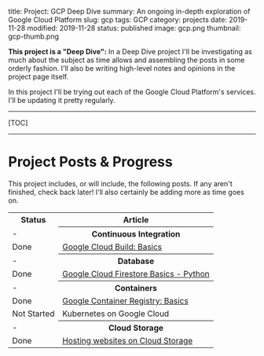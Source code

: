 title: Project: GCP Deep Dive
summary: An ongoing in-depth exploration of Google Cloud Platform
slug: gcp
tags: GCP
category: projects
date: 2019-11-28
modified: 2019-11-28
status: published
image: gcp.png
thumbnail: gcp-thumb.png


**This project is a "Deep Dive":** In a Deep Dive project I'll be investigating
as much about the subject as time allows and assembling the posts in some
orderly fashion. I'll also be writing high-level notes and opinions in the
project page itself.


In this project I'll be trying out each of the Google Cloud Platform's
services. I'll be updating it pretty regularly.

---

[TOC]

---


# Project Posts & Progress

This project includes, or will include, the following posts.
If any aren't finished, check back later! I'll also certainly be adding more
as time goes on.

<table class="project-table">
  <tr>
    <th>Status</th>
    <th>Article</th>
  </tr>
	<tr>
		<td>-</td>
		<th>Continuous Integration</th>
	</tr>
  <tr>
    <td>Done</td>
    <td>
      <a href="/google-cloud-build.html">
        Google Cloud Build: Basics
      </a>
    </td>
  </tr>
  <tr>
    <td>-</td>
    <th>Database</th>
  </tr>
  <tr>
    <td>Done</td>
    <td>
      <a href="/gcp-firestore-python.html">
        Google Cloud Firestore Basics - Python
      </a>
    </td>
  </tr>
  <tr>
    <td>-</td>
    <th>Containers</th>
  </tr>
  <tr>
    <td>Done</td>
    <td>
      <a href="/google-container-registry.html">
        Google Container Registry: Basics
      </a>
    </td>
  </tr>
  <tr>
    <td>Not Started</td>
    <td>Kubernetes on Google Cloud</td>
  </tr>
  <tr>
    <td>-</td>
    <th>Cloud Storage</th>
  </tr>
  <tr>
    <td>Done</td>
    <td>
      <a href="/google-cloud-storage-website.html">
        Hosting websites on Cloud Storage
      </a>
    </td>
  </tr>
</table>

